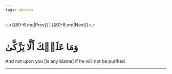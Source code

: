 ```yaml
---
tags: meccan
---
```


👈 [[80-6.md|Prev]] | [[80-8.md|Next]] 👉

# وَمَا عَلَيۡكَ أَلَّا يَزَّكَّىٰ

And not upon you [is any blame] if he will not be purified

---

